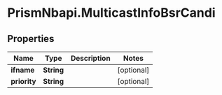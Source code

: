 # PrismNbapi.MulticastInfoBsrCandi

## Properties
Name | Type | Description | Notes
------------ | ------------- | ------------- | -------------
**ifname** | **String** |  | [optional] 
**priority** | **String** |  | [optional] 


